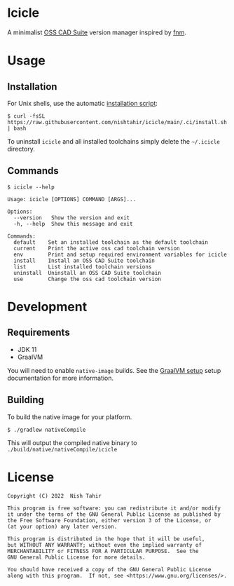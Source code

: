 # Icicle

A minimalist [OSS CAD Suite](https://github.com/YosysHQ/oss-cad-suite-build) version manager inspired
by [fnm](https://github.com/Schniz/fnm).

# Usage

## Installation

For Unix shells, use the automatic [installation script](https://github.com/nishtahir/icicle/blob/main/.ci/install.sh):

```shell
$ curl -fsSL https://raw.githubusercontent.com/nishtahir/icicle/main/.ci/install.sh | bash 
```

To uninstall `icicle` and all installed toolchains simply delete the `~/.icicle` directory.

## Commands

```
$ icicle --help

Usage: icicle [OPTIONS] COMMAND [ARGS]...

Options:
  --version   Show the version and exit
  -h, --help  Show this message and exit

Commands:
  default    Set an installed toolchain as the default toolchain
  current    Print the active oss cad toolchain version
  env        Print and setup required environment variables for icicle
  install    Install an OSS CAD Suite toolchain
  list       List installed toolchain versions
  uninstall  Uninstall an OSS CAD Suite toolchain
  use        Change the oss cad toolchain version

```

# Development

## Requirements

* JDK 11
* GraalVM

You will need to enable `native-image` builds. See the
[GraalVM setup](https://graalvm.github.io/native-build-tools/0.9.4/graalvm-setup.html) setup
documentation for more information.

## Building

To build the native image for your platform.

```shell
$ ./gradlew nativeCompile
```

This will output the compiled native binary to `./build/native/nativeCompile/icicle`

# License

```
Copyright (C) 2022  Nish Tahir

This program is free software: you can redistribute it and/or modify
it under the terms of the GNU General Public License as published by
the Free Software Foundation, either version 3 of the License, or
(at your option) any later version.

This program is distributed in the hope that it will be useful,
but WITHOUT ANY WARRANTY; without even the implied warranty of
MERCHANTABILITY or FITNESS FOR A PARTICULAR PURPOSE.  See the
GNU General Public License for more details.

You should have received a copy of the GNU General Public License
along with this program.  If not, see <https://www.gnu.org/licenses/>.
```